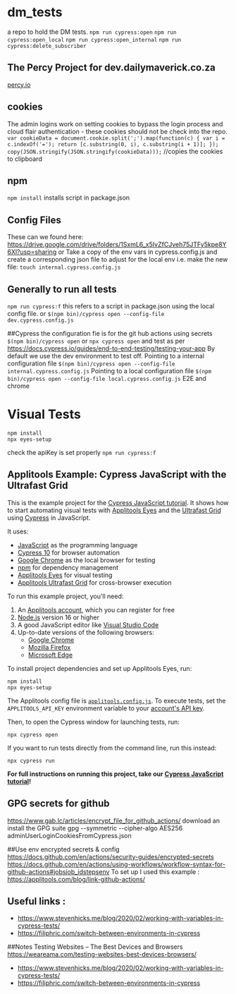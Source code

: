 # dm_tests
a repo to hold the DM tests.
`npm run cypress:open`
`npm run cypress:open_local`
`npm run cypress:open_internal`
`npm run cypress:delete_subscriber`

## The Percy Project for dev.dailymaverick.co.za
[percy.io](https://percy.io/9f297d8f/https-dev.dailymaverick.co.za-)


## cookies
The admin logins work on setting cookies to bypass the login process and cloud flair authentication - 
these cookies should not be check into the repo. 
`var cookieData = document.cookie.split(';').map(function(c) {
var i = c.indexOf('=');
return [c.substring(0, i), c.substring(i + 1)];
}); copy(JSON.stringify(JSON.stringify(cookieData)));` //copies the cookies to clipboard

## npm
`npm install` 
installs script in package.json


## Config Files 
These can we found here: https://drive.google.com/drive/folders/1SxmL6_x5IvZfCJveh75JTFy5kpe8Y6Xl?usp=sharing
or 
Take a copy of the env vars in cypress.config.js and create a corresponding json file to adjust for the local env
i.e. make the new file: `touch internal.cypress.config.js`

## Generally to run all tests
`npm run cypress:f`
this refers to a script in package.json using the local config file.
or 
`$(npm bin)/cypress open --config-file dev.cypress.config.js`

##Cypress 
the configuration fie is for the git hub actions using secrets
`$(npm bin)/cypress open` or `npx cypress open` and test as per https://docs.cypress.io/guides/end-to-end-testing/testing-your-app
By default we use the dev environment to test off. 
Pointing to a internal configuration file
`$(npm bin)/cypress open --config-file internal.cypress.config.js`
Pointing to a local configuration file `$(npm bin)/cypress open --config-file local.cypress.config.js`
E2E and chrome

# Visual Tests
```
npm install
npx eyes-setup
```
check the apiKey is set properly
`npm run cypress:f`

## Applitools Example: Cypress JavaScript with the Ultrafast Grid

This is the example project for the [Cypress JavaScript tutorial](https://applitools.com/tutorials/cypress.html).
It shows how to start automating visual tests
with [Applitools Eyes](https://applitools.com/platform/eyes/)
and the [Ultrafast Grid](https://applitools.com/platform/ultrafast-grid/)
using [Cypress](https://www.cypress.io/) in JavaScript.

It uses:

* [JavaScript](https://www.javascript.com/) as the programming language
* [Cypress 10](https://www.cypress.io/) for browser automation
* [Google Chrome](https://www.google.com/chrome/downloads/) as the local browser for testing
* [npm](https://www.npmjs.com/) for dependency management
* [Applitools Eyes](https://applitools.com/platform/eyes/) for visual testing
* [Applitools Ultrafast Grid](https://applitools.com/platform/ultrafast-grid/) for cross-browser execution

To run this example project, you'll need:

1. An [Applitools account](https://auth.applitools.com/users/register), which you can register for free
2. [Node.js](https://nodejs.org/en/download/) version 16 or higher
3. A good JavaScript editor like [Visual Studio Code](https://code.visualstudio.com/docs/languages/javascript)
4. Up-to-date versions of the following browsers:
    * [Google Chrome](https://www.google.com/chrome/)
    * [Mozilla Firefox](https://www.mozilla.org/en-US/firefox/new/)
    * [Microsoft Edge](https://www.microsoft.com/en-us/edge)

To install project dependencies and set up Applitools Eyes, run:

```
npm install
npx eyes-setup
```

The Applitools config file is [`applitools.config.js`](applitools.config.js).
To execute tests, set the `APPLITOOLS_API_KEY` environment variable
to your [account's API key](https://applitools.com/tutorials/getting-started/setting-up-your-environment.html).

Then, to open the Cypress window for launching tests, run:

```
npx cypress open
```

If you want to run tests directly from the command line, run this instead:

```
npx cypress run
```

**For full instructions on running this project, take our
[Cypress JavaScript tutorial](https://applitools.com/tutorials/cypress.html)!**



## GPG secrets for github
https://www.gab.lc/articles/encrypt_file_for_github_actions/
download an install the GPG suite
gpg --symmetric --cipher-algo AES256 adminUserLoginCookiesFromCypress.json

##Use env encrypted secrets & config
https://docs.github.com/en/actions/security-guides/encrypted-secrets
https://docs.github.com/en/actions/using-workflows/workflow-syntax-for-github-actions#jobsjob_idstepsenv
To set up I used this example : https://applitools.com/blog/link-github-actions/



## Useful links :
* https://www.stevenhicks.me/blog/2020/02/working-with-variables-in-cypress-tests/
* https://filiphric.com/switch-between-environments-in-cypress

##Notes
Testing Websites – The Best Devices and Browsers
https://weareama.com/testing-websites-best-devices-browsers/

* https://www.stevenhicks.me/blog/2020/02/working-with-variables-in-cypress-tests/
* https://filiphric.com/switch-between-environments-in-cypress